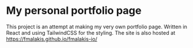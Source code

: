 # My personal portfolio page

This project is an attempt at making my very own portfolio page. Written in React and using TailwindCSS for the styling.
The site is also hosted at https://fmalakis.github.io/fmalakis-io/
